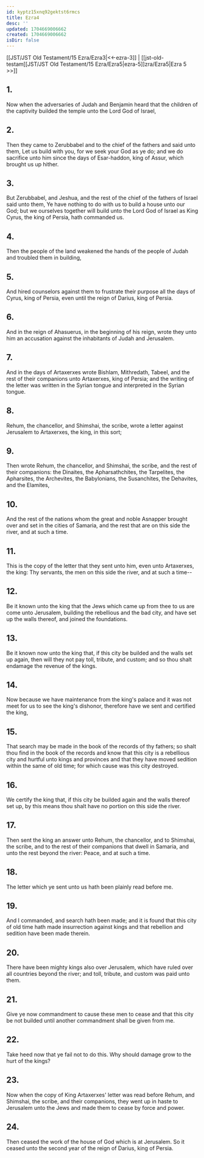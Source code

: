 ```yaml
---
id: kyptz15xnq92gektst6rmcs
title: Ezra4
desc: ''
updated: 1704669006662
created: 1704669006662
isDir: false
---
```

[[JST/JST Old Testament/15 Ezra/Ezra3|<<-ezra-3]] | [[jst-old-testam[[JST/JST Old Testament/15 Ezra/Ezra5|ezra-5]]zra/Ezra5|Ezra 5 >>]]
## 1.
Now when the adversaries of Judah and Benjamin heard that the children of the captivity builded the temple unto the Lord God of Israel,
## 2.
Then they came to Zerubbabel and to the chief of the fathers and said unto them, Let us build with you, for we seek your God as ye do; and we do sacrifice unto him since the days of Esar-haddon, king of Assur, which brought us up hither.
## 3.
But Zerubbabel, and Jeshua, and the rest of the chief of the fathers of Israel said unto them, Ye have nothing to do with us to build a house unto our God; but we ourselves together will build unto the Lord God of Israel as King Cyrus, the king of Persia, hath commanded us.
## 4.
Then the people of the land weakened the hands of the people of Judah and troubled them in building,
## 5.
And hired counselors against them to frustrate their purpose all the days of Cyrus, king of Persia, even until the reign of Darius, king of Persia.
## 6.
And in the reign of Ahasuerus, in the beginning of his reign, wrote they unto him an accusation against the inhabitants of Judah and Jerusalem.
## 7.
And in the days of Artaxerxes wrote Bishlam, Mithredath, Tabeel, and the rest of their companions unto Artaxerxes, king of Persia; and the writing of the letter was written in the Syrian tongue and interpreted in the Syrian tongue.
## 8.
Rehum, the chancellor, and Shimshai, the scribe, wrote a letter against Jerusalem to Artaxerxes, the king, in this sort;
## 9.
Then wrote Rehum, the chancellor, and Shimshai, the scribe, and the rest of their companions: the Dinaites, the Apharsathchites, the Tarpelites, the Apharsites, the Archevites, the Babylonians, the Susanchites, the Dehavites, and the Elamites,
## 10.
And the rest of the nations whom the great and noble Asnapper brought over and set in the cities of Samaria, and the rest that are on this side the river, and at such a time.
## 11.
This is the copy of the letter that they sent unto him, even unto Artaxerxes, the king: Thy servants, the men on this side the river, and at such a time\--
## 12.
Be it known unto the king that the Jews which came up from thee to us are come unto Jerusalem, building the rebellious and the bad city, and have set up the walls thereof, and joined the foundations.
## 13.
Be it known now unto the king that, if this city be builded and the walls set up again, then will they not pay toll, tribute, and custom; and so thou shalt endamage the revenue of the kings.
## 14.
Now because we have maintenance from the king\'s palace and it was not meet for us to see the king\'s dishonor, therefore have we sent and certified the king,
## 15.
That search may be made in the book of the records of thy fathers; so shalt thou find in the book of the records and know that this city is a rebellious city and hurtful unto kings and provinces and that they have moved sedition within the same of old time; for which cause was this city destroyed.
## 16.
We certify the king that, if this city be builded again and the walls thereof set up, by this means thou shalt have no portion on this side the river.
## 17.
Then sent the king an answer unto Rehum, the chancellor, and to Shimshai, the scribe, and to the rest of their companions that dwell in Samaria, and unto the rest beyond the river: Peace, and at such a time.
## 18.
The letter which ye sent unto us hath been plainly read before me.
## 19.
And I commanded, and search hath been made; and it is found that this city of old time hath made insurrection against kings and that rebellion and sedition have been made therein.
## 20.
There have been mighty kings also over Jerusalem, which have ruled over all countries beyond the river; and toll, tribute, and custom was paid unto them.
## 21.
Give ye now commandment to cause these men to cease and that this city be not builded until another commandment shall be given from me.
## 22.
Take heed now that ye fail not to do this. Why should damage grow to the hurt of the kings?
## 23.
Now when the copy of King Artaxerxes\' letter was read before Rehum, and Shimshai, the scribe, and their companions, they went up in haste to Jerusalem unto the Jews and made them to cease by force and power.
## 24.
Then ceased the work of the house of God which is at Jerusalem. So it ceased unto the second year of the reign of Darius, king of Persia.

